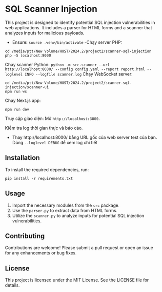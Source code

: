 # SQL Scanner Injection

This project is designed to identify potential SQL injection vulnerabilities in web applications. It includes a parser for HTML forms and a scanner that analyzes inputs for malicious payloads.
- Ensure: `source .venv/bin/activate`
-Chạy server PHP:
```
cd /media/ptt/New Volume/HUST/2024.2/project2/scanner-sql-injection
php -S localhost:8000
```
Chạy scanner Python:
`python -m src.scanner --url http://localhost:8000/ --config config.yaml --report report.html --loglevel INFO --logfile scanner.log`
Chạy WebSocket server:
```
cd /media/ptt/New Volume/HUST/2024.2/project2/scanner-sql-injection/scanner-ui
npm run ws
```

Chạy Next.js app:
```
npm run dev
```

Truy cập giao diện:
Mở `http://localhost:3000`.

Kiểm tra log thời gian thực và báo cáo.
- Thay http://localhost:8000/ bằng URL gốc của web server test của bạn. Dùng `--loglevel DEBUG` để xem log chi tiết
## Installation
To install the required dependencies, run:

```
pip install -r requirements.txt
```

## Usage

1. Import the necessary modules from the `src` package.
2. Use the `parser.py` to extract data from HTML forms.
3. Utilize the `scanner.py` to analyze inputs for potential SQL injection vulnerabilities.

## Contributing

Contributions are welcome! Please submit a pull request or open an issue for any enhancements or bug fixes.

## License

This project is licensed under the MIT License. See the LICENSE file for details.